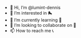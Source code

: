 - 👋 Hi, I’m @lumint-dennis
- 👀 I’m interested in 🛼
- 🌱 I’m currently learning 💎
- 💞️ I’m looking to collaborate on 🍕
- 📫 How to reach me 📞

<!---
lumint-dennis/lumint-dennis is a ✨ special ✨ repository because its `README.md` (this file) appears on your GitHub profile.
You can click the Preview link to take a look at your changes.
--->
